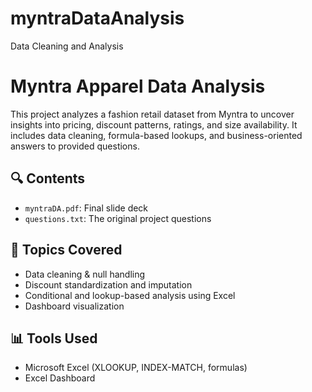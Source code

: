 # myntraDataAnalysis
Data Cleaning and Analysis

# Myntra Apparel Data Analysis

This project analyzes a fashion retail dataset from Myntra to uncover insights into pricing, discount patterns, ratings, and size availability. It includes data cleaning, formula-based lookups, and business-oriented answers to provided questions.

## 🔍 Contents
- `myntraDA.pdf`: Final slide deck
- `questions.txt`: The original project questions

## 🧠 Topics Covered
- Data cleaning & null handling
- Discount standardization and imputation
- Conditional and lookup-based analysis using Excel
- Dashboard visualization

## 📊 Tools Used
- Microsoft Excel (XLOOKUP, INDEX-MATCH, formulas)
- Excel Dashboard

